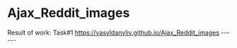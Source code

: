 # Ajax_Reddit_images
Result of work: 
Task#1 https://vasyldanyliv.github.io/Ajax_Reddit_images ------</br>
